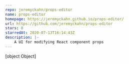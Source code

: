 ```yaml
---
repo: jeremyckahn/props-editor
name: props-editor
homepage: https://jeremyckahn.github.io/props-editor/
url: https://github.com/jeremyckahn/props-editor
stars: 8
starredAt: 2020-07-13T16:14:43Z
description: |-
    A UI for modifying React component props
---
```


[object Object]
